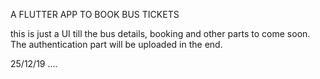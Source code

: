 A FLUTTER APP TO BOOK BUS TICKETS

this is just a UI till the bus details, booking and other parts to come soon. The authentication part will be uploaded in the end.

25/12/19 ....
